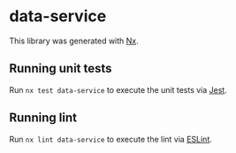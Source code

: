 # data-service

This library was generated with [Nx](https://nx.dev).

## Running unit tests

Run `nx test data-service` to execute the unit tests via [Jest](https://jestjs.io).

## Running lint

Run `nx lint data-service` to execute the lint via [ESLint](https://eslint.org/).
